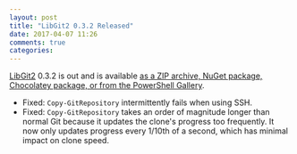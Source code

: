 ```yaml
---
layout: post
title: "LibGit2 0.3.2 Released"
date: 2017-04-07 11:26
comments: true
categories: 
---
```


[LibGit2](http://get-libgit2.org) 0.3.2 is out and is available [as a ZIP archive, NuGet package, Chocolatey package, or from the PowerShell Gallery](http://get-libgit2.org/about_LibGit2_Installation.html).

* Fixed: `Copy-GitRepository` intermittently fails when using SSH.
* Fixed: `Copy-GitRepository` takes an order of magnitude longer than normal Git because it updates the clone's progress too frequently. It now only updates progress every 1/10th of a second, which has minimal impact on clone speed.
